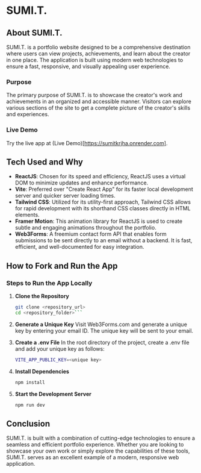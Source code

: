 # SUMI.T.

## About SUMI.T.
SUMI.T. is a portfolio website designed to be a comprehensive destination where users can view projects, achievements, and learn about the creator in one place. The application is built using modern web technologies to ensure a fast, responsive, and visually appealing user experience.

### Purpose
The primary purpose of SUMI.T. is to showcase the creator's work and achievements in an organized and accessible manner. Visitors can explore various sections of the site to get a complete picture of the creator's skills and experiences.

### Live Demo
Try the live app at (Live Demo)[https://sumitkrjha.onrender.com].

## Tech Used and Why

- **ReactJS**: Chosen for its speed and efficiency, ReactJS uses a virtual DOM to minimize updates and enhance performance.
- **Vite**: Preferred over "Create React App" for its faster local development server and quicker server loading times.
- **Tailwind CSS**: Utilized for its utility-first approach, Tailwind CSS allows for rapid development with its shorthand CSS classes directly in HTML elements.
- **Framer Motion**: This animation library for ReactJS is used to create subtle and engaging animations throughout the portfolio.
- **Web3Forms**: A freemium contact form API that enables form submissions to be sent directly to an email without a backend. It is fast, efficient, and well-documented for easy integration.

## How to Fork and Run the App

### Steps to Run the App Locally

1. **Clone the Repository**
   ```bash
   git clone <repository_url>
   cd <repository_folder>```

2. **Generate a Unique Key**
   Visit Web3Forms.com and generate a unique key by entering your email ID. The unique key will be sent to your email.

3. **Create a .env File**
   In the root directory of the project, create a .env file and add your unique key as follows:
    ```bash
    VITE_APP_PUBLIC_KEY=<unique key>
4. **Install Dependencies**
    ```bash
    npm install
5. **Start the Development Server**
    ```bash
    npm run dev

## Conclusion
SUMI.T. is built with a combination of cutting-edge technologies to ensure a seamless and efficient portfolio experience. Whether you are looking to showcase your own work or simply explore the capabilities of these tools, SUMI.T. serves as an excellent example of a modern, responsive web application.
